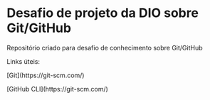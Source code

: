 # Desafio de projeto da DIO sobre Git/GitHub
Repositório criado para desafio de conhecimento sobre Git/GitHub
<p>Links úteis:</p>
<p>[Git](https://git-scm.com/)</p>
<p>[GitHub CLI](https://git-scm.com/)</p>
